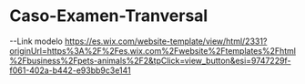 # Caso-Examen-Tranversal

--Link modelo
https://es.wix.com/website-template/view/html/2331?originUrl=https%3A%2F%2Fes.wix.com%2Fwebsite%2Ftemplates%2Fhtml%2Fbusiness%2Fpets-animals%2F2&tpClick=view_button&esi=9747229f-f061-402a-b442-e93bb9c3e141
